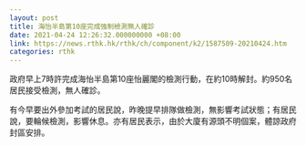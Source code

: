 ```yaml
---
layout: post
title: 海怡半島第10座完成強制檢測無人確診　
date: 2021-04-24 12:26:32.000000000 +08:00
link: https://news.rthk.hk/rthk/ch/component/k2/1587509-20210424.htm
categories: rthk
---
```


政府早上7時許完成海怡半島第10座怡麗閣的檢測行動，在約10時解封。約950名居民接受檢測，無人確診。

有今早要出外參加考試的居民說，昨晚提早排隊做檢測，無影響考試狀態；有居民說，要輪候檢測，影響休息。亦有居民表示，由於大廈有源頭不明個案，體諒政府封區安排。
